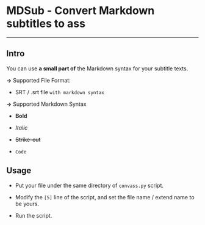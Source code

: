 # MDSub - Convert Markdown subtitles to ass

--------------

## Intro

You can use **a small part of** the Markdown syntax for your subtitle texts.

**->** Supported File Format:

- SRT / .srt file `with markdown syntax`

**->** Supported Markdown Syntax

- **Bold**

- *Italic*

- ~~Strike-out~~

- `Code`

## Usage

- Put your file under the same directory of `convass.py` script.

- Modify the `[5]` line of the script, and set the file name / extend name to be yours.

- Run the script.